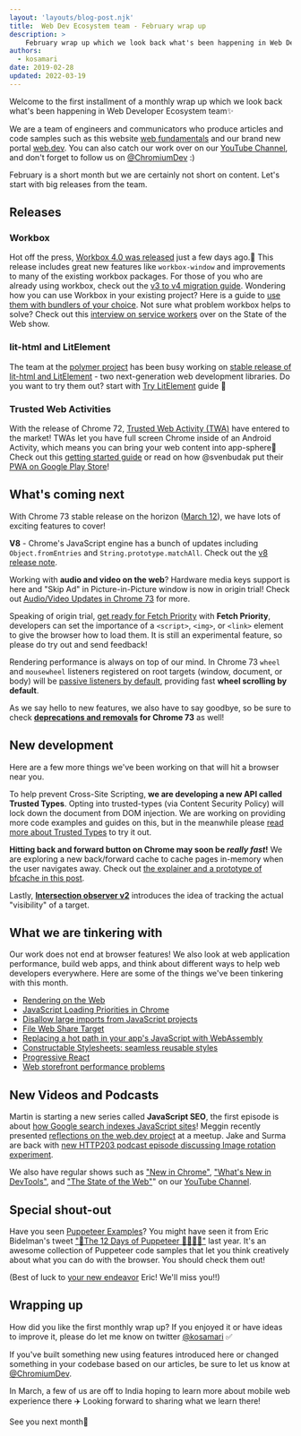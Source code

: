 ```yaml
---
layout: 'layouts/blog-post.njk'
title:  Web Dev Ecosystem team - February wrap up
description: >
    February wrap up which we look back what's been happening in Web Developer Ecosystem team.
authors:
  - kosamari
date: 2019-02-28
updated: 2022-03-19
---
```

Welcome to the first installment of a monthly wrap up which we look back what's been happening in
Web Developer Ecosystem team✨

We are a team of engineers and communicators who produce articles and code samples such as this
website [web fundamentals](https://developers.google.com/web) and our brand new portal [web.dev](https://web.dev/). You can also
catch our work over on our [YouTube Channel](https://www.youtube.com/user/ChromeDevelopers), and
don't forget to follow us on [@ChromiumDev](https://twitter.com/chromiumdev) :)

February is a short month but we are certainly not short on content. Let's start with big releases
from the team.

## Releases

### Workbox

Hot off the press,
[Workbox 4.0 was released](https://github.com/GoogleChrome/workbox/releases/tag/v4.0.0) just a few
days ago.🎉 This release includes great new features like `workbox-window` and improvements to many
of the existing workbox packages. For those of you who are already using workbox, check out the
[v3 to v4 migration guide](/docs/workbox/migration/migrate-from-v3/).
Wondering how you can use Workbox in your existing project? Here is a guide to
[use them with bundlers of your choice](https://developers.google.com/web/tools/workbox/guides/using-bundlers).
Not sure what problem workbox helps to solve? Check out this
[interview on service workers](https://www.youtube.com/watch?v=JYXXGNFJjwc) over on
the State of the Web show.

### lit-html and LitElement

The team at the [polymer project](https://www.polymer-project.org/) has been busy working on
[stable release of lit-html and LitElement](https://developers.google.com/web/updates/2019/02/lit-element-and-lit-html) - two
next-generation web development libraries. Do you want to try them out? start with
[Try LitElement](https://lit-element.polymer-project.org/try) guide 📝

### Trusted Web Activities

With the release of Chrome 72,
[Trusted Web Activity (TWA)](https://blog.chromium.org/2019/02/introducing-trusted-web-activity-for.html)
have entered to the market! TWAs let you have full screen Chrome inside of an Android Activity,
which means you can bring your web content into app-sphere📱 Check out this
[getting started guide](https://developers.google.com/web/updates/2019/02/using-twa) or read on how @svenbudak put their
[PWA on Google Play Store](https://medium.com/@svenbudak/this-twa-stuff-rocks-finally-i-got-my-pwa-on-google-play-store-b92fe8dae31f)!

## What's coming next

With Chrome 73 stable release on the horizon ([March 12](https://www.chromestatus.com/features/schedule)),
we have lots of exciting features to cover!

**V8** - Chrome's JavaScript engine has a bunch of updates including `Object.fromEntries` and
`String.prototype.matchAll`. Check out the [v8 release note](https://v8.dev/blog/v8-release-73).

Working with **audio and video on the web**? Hardware media keys support is here and "Skip Ad" in
Picture-in-Picture window is now in origin trial! Check out
[Audio/Video Updates in Chrome 73](https://developers.google.com/web/updates/2019/02/chrome-73-media-updates) for more.

Speaking of origin trial, [get ready for Fetch Priority](https://web.dev/fetch-priority) with
**Fetch Priority**, developers can set the importance of a `<script>`, `<img>`, or `<link>` element
to give the browser how to load them. It is still an experimental feature, so please do try out and
send feedback!

Rendering performance is always on top of our mind. In Chrome 73 `wheel` and `mousewheel` listeners
registered on root targets (window, document, or body) will be
[passive listeners by default](https://developers.google.com/web/updates/2019/02/scrolling-intervention), providing fast
**wheel scrolling by default**.

As we say hello to new features, we also have to say goodbye, so be sure to check
**[deprecations and removals](https://developers.google.com/web/updates/2019/02/chrome-73-deps-rems) for Chrome 73** as well!

## New development

Here are a few more things we've been working on that will hit a browser near you.

To help prevent Cross-Site Scripting, **we are developing a new API called Trusted Types**.
Opting into trusted-types (via Content Security Policy) will lock down the document from DOM
injection. We are working on providing more code examples and guides on this, but in the meanwhile
please [read more about Trusted Types](https://developers.google.com/web/updates/2019/02/trusted-types) to try it out.

**Hitting back and forward button on Chrome may soon be _really fast_!** We are exploring a new
back/forward cache to cache pages in-memory when the user navigates away. Check out
[the explainer and a prototype of bfcache in this post](https://developers.google.com/web/updates/2019/02/back-forward-cache).

Lastly, [**Intersection observer v2**](https://developers.google.com/web/updates/2019/02/intersectionobserver-v2) introduces the
idea of tracking the actual "visibility" of a target.

## What we are tinkering with

Our work does not end at browser features! We also look at web application performance, build web
apps, and think about different ways to help web developers everywhere.
Here are some of the things we've been tinkering with this month.

* [Rendering on the Web](https://developers.google.com/web/updates/2019/02/rendering-on-the-web)
* [JavaScript Loading Priorities in Chrome](https://addyosmani.com/blog/script-priorities/)
* [Disallow large imports from JavaScript projects](https://addyosmani.com/blog/disallow-imports/)
* [File Web Share Target](https://paul.kinlan.me/file-web-share-target/)
* [Replacing a hot path in your app's JavaScript with WebAssembly](https://developers.google.com/web/updates/2019/02/hotpath-with-wasm)
* [Constructable Stylesheets: seamless reusable styles](https://developers.google.com/web/updates/2019/02/constructable-stylesheets)
* [Progressive React](https://houssein.me/progressive-react)
* [Web storefront performance problems](https://alankent.me/2019/02/16/common-web-storefront-performance-problems/)

## New Videos and Podcasts

Martin is starting a new series called **JavaScript SEO**, the first episode is about
[how Google search indexes JavaScript sites](https://www.youtube.com/watch?v=LXF8bM4g-J4)!
Meggin recently presented
[reflections on the web.dev project](https://www.youtube.com/watch?v=aGxrGyGSFPs) at a meetup.
Jake and Surma are back with
[new HTTP203 podcast episode discussing Image rotation experiment](https://developers.google.com/web/shows/http203/podcast/rotating-an-image-to-the-extreme).

We also have regular shows such as ["New in Chrome"](https://www.youtube.com/watch?v=coh1k7TY1P0&list=PLNYkxOF6rcIDfz8XEA3loxY32tYh7CI3m),
["What's New in DevTools"](https://www.youtube.com/watch?v=XVJxlEdB230&list=PLNYkxOF6rcIBDSojZWBv4QJNoT4GNYzQD),
and ["The State of the Web"](https://www.youtube.com/watch?v=zO9U88i2S1M&list=PLNYkxOF6rcIBGvYSYO-VxOsaYQDw5rifJ)"
on our [YouTube Channel](https://www.youtube.com/user/ChromeDevelopers).

## Special shout-out

Have you seen [Puppeteer Examples](https://github.com/GoogleChromeLabs/puppeteer-examples)?
You might have seen it from Eric Bidelman's tweet ["📯The 12 Days of Puppeteer 🤹🏻‍♂️🎁"](https://twitter.com/ebidel/status/1079067020748967937)
last year. It's an awesome collection of Puppeteer code samples that let you think creatively
about what you can do with the browser. You should check them out!

(Best of luck to [your new endeavor](https://twitter.com/ebidel/status/1101191475189039109) Eric!
We'll miss you!!)

## Wrapping up

How did you like the first monthly wrap up? If you enjoyed it or have ideas to improve it,
please do let me know on twitter [@kosamari](https://twitter.com/kosamari) ✅

If you've built something new using features introduced here or changed something in your codebase
based on our articles, be sure to let us know at [@ChromiumDev](https://twitter.com/chromiumdev).

In March, a few of us are off to India hoping to learn more about mobile web experience there ✈️
Looking forward to sharing what we learn there!

See you next month👋
